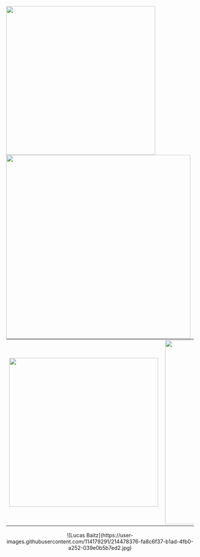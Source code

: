 <img width="400px" align="left" src="https://github-readme-stats.vercel.app/api/top-langs/?username=lucasbaitz&hide=html&layout=compact&theme=buefy" />  
<td><img width="495px" align="left" src="https://github-readme-stats.vercel.app/api?username=lucasbaitz&theme=buefy"/>  
<center>
<table>
    <tr>
        <td><img width="400px" align="left" src="https://github-readme-stats.vercel.app/api/top-langs/?username=lucasbaitz&hide=html&layout=compact&theme=buefy" /></td>
        <td><img width="495px" align="left" src="https://github-readme-stats.vercel.app/api?username=lucasbaitz&theme=buefy"/></td>
    </tr>   
</table>![Lucas Baitz](https://user-images.githubusercontent.com/114179291/214478376-fa8c6f37-b1ad-4fb0-a252-039e0b5b7ed2.jpg)

</center>  
